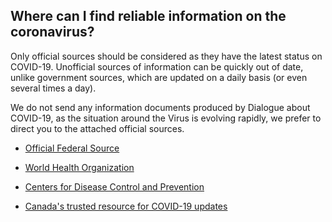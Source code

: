 ## Where can I find reliable information on the coronavirus?

Only official sources should be considered as they have the latest status on COVID-19. Unofficial sources of information can be quickly out of date, unlike government sources, which are updated on a daily basis (or even several times a day).

We do not send any information documents produced by Dialogue about COVID-19, as the situation around the Virus is evolving rapidly, we prefer to direct you to the attached official sources.

- [Official Federal Source](https://www.canada.ca/en/public-health/services/diseases/2019-novel-coronavirus-infection/frequently-asked-questions.html)

- [World Health Organization](https://www.who.int/news-room/q-a-detail/q-a-coronaviruses)

- [Centers for Disease Control and Prevention](https://www.cdc.gov/coronavirus/2019-ncov/faq.html)

- [Canada's trusted resource for COVID-19 updates](https://www.c19.ca/)
